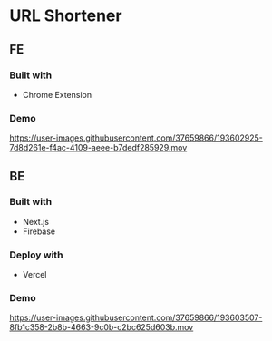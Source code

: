 # URL Shortener

## FE

### Built with

* Chrome Extension

### Demo

https://user-images.githubusercontent.com/37659866/193602925-7d8d261e-f4ac-4109-aeee-b7dedf285929.mov



## BE

### Built with

- Next.js
- Firebase

### Deploy with

- Vercel

### Demo

https://user-images.githubusercontent.com/37659866/193603507-8fb1c358-2b8b-4663-9c0b-c2bc625d603b.mov
